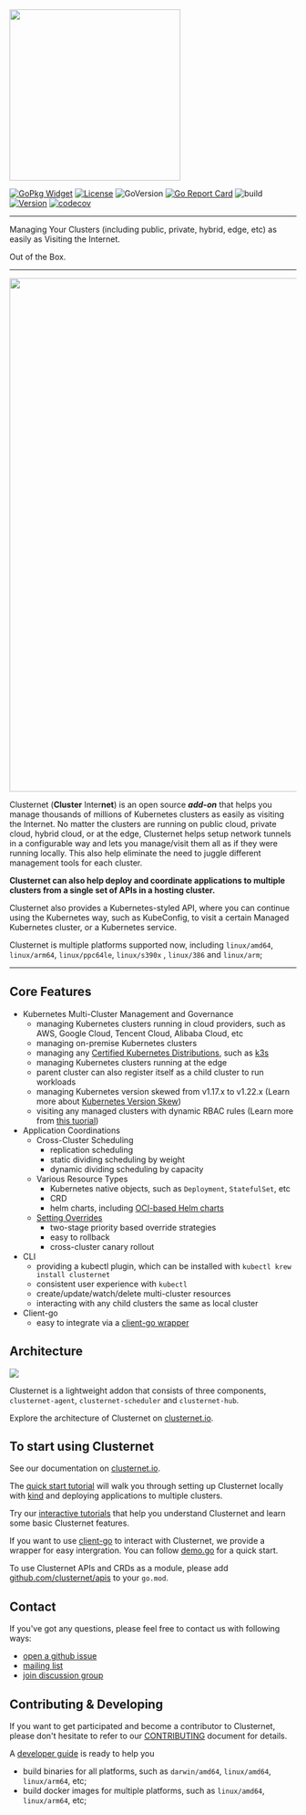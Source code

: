 <div><img src="https://clusternet.io/images/clusternet-horizontal-color.png" style="width:300px;" /></div>

[![GoPkg Widget](https://pkg.go.dev/badge/github.com/clusternet/clusternet.svg)](https://pkg.go.dev/github.com/clusternet/clusternet)
[![License](https://img.shields.io/github/license/clusternet/clusternet)](https://www.apache.org/licenses/LICENSE-2.0.html)
![GoVersion](https://img.shields.io/github/go-mod/go-version/clusternet/clusternet)
[![Go Report Card](https://goreportcard.com/badge/github.com/clusternet/clusternet)](https://goreportcard.com/report/github.com/clusternet/clusternet)
![build](https://github.com/clusternet/clusternet/actions/workflows/ci.yml/badge.svg)
[![Version](https://img.shields.io/github/v/release/clusternet/clusternet)](https://github.com/clusternet/clusternet/releases)
[![codecov](https://codecov.io/gh/clusternet/clusternet/branch/main/graph/badge.svg)](https://codecov.io/gh/clusternet/clusternet)

----

Managing Your Clusters (including public, private, hybrid, edge, etc) as easily as Visiting the Internet.

Out of the Box.

----

<div align="center"><img src="https://clusternet.io/images/clusternet-in-a-nutshell.png" style="width:900px;" /></div>

Clusternet (**Cluster** Inter**net**) is an open source ***add-on*** that helps you manage thousands of millions of
Kubernetes clusters as easily as visiting the Internet. No matter the clusters are running on public cloud, private
cloud, hybrid cloud, or at the edge, Clusternet helps setup network tunnels in a configurable way and lets you
manage/visit them all as if they were running locally. This also help eliminate the need to juggle different management
tools for each cluster.

**Clusternet can also help deploy and coordinate applications to multiple clusters from a single set of APIs in a
hosting cluster.**

Clusternet also provides a Kubernetes-styled API, where you can continue using the Kubernetes way, such as KubeConfig,
to visit a certain Managed Kubernetes cluster, or a Kubernetes service.

Clusternet is multiple platforms supported now, including `linux/amd64`, `linux/arm64`, `linux/ppc64le`, `linux/s390x`
, `linux/386` and `linux/arm`;

----

## Core Features

- Kubernetes Multi-Cluster Management and Governance
    - managing Kubernetes clusters running in cloud providers, such as AWS, Google Cloud, Tencent Cloud, Alibaba Cloud,
      etc
    - managing on-premise Kubernetes clusters
    - managing any [Certified Kubernetes Distributions](https://www.cncf.io/certification/software-conformance/), such
      as [k3s](https://github.com/k3s-io/k3s)
    - managing Kubernetes clusters running at the edge
    - parent cluster can also register itself as a child cluster to run workloads
    - managing Kubernetes version skewed from v1.17.x to v1.22.x (Learn more
      about [Kubernetes Version Skew](https://clusternet.io/docs/introduction/#kubernetes-version-skew))
    - visiting any managed clusters with dynamic RBAC rules (Learn more
      from [this tuorial](https://clusternet.io/docs/tutorials/cluster-management/visiting-child-clusters-with-rbac/))
- Application Coordinations
    - Cross-Cluster Scheduling
        - replication scheduling
        - static dividing scheduling by weight
        - dynamic dividing scheduling by capacity
    - Various Resource Types
        - Kubernetes native objects, such as `Deployment`, `StatefulSet`, etc
        - CRD
        - helm charts, including [OCI-based Helm charts](https://helm.sh/docs/topics/registries/)
    - [Setting Overrides](https://clusternet.io/docs/tutorials/multi-cluster-apps/setting-overrides/)
        - two-stage priority based override strategies
        - easy to rollback
        - cross-cluster canary rollout
- CLI
    - providing a kubectl plugin, which can be installed with `kubectl krew install clusternet`
    - consistent user experience with `kubectl`
    - create/update/watch/delete multi-cluster resources
    - interacting with any child clusters the same as local cluster
- Client-go
    - easy to integrate via
      a [client-go wrapper](https://github.com/clusternet/clusternet/blob/main/examples/clientgo/READEME.md)

## Architecture

![](https://clusternet.io/images/clusternet-arch.png)

Clusternet is a lightweight addon that consists of three components, `clusternet-agent`, `clusternet-scheduler`
and `clusternet-hub`.

Explore the architecture of Clusternet on [clusternet.io](https://clusternet.io/docs/introduction/#architecture).

## To start using Clusternet

See our documentation on [clusternet.io](https://clusternet.io/docs/).

The [quick start tutorial](https://clusternet.io/docs/quick-start/) will walk you through setting up Clusternet locally
with [kind](https://kind.sigs.k8s.io/) and deploying applications to multiple clusters.

Try our [interactive tutorials](https://clusternet.io/docs/tutorials/) that help you understand Clusternet and learn
some basic Clusternet features.

If you want to use [client-go](https://github.com/kubernetes/client-go) to interact with Clusternet, we provide a
wrapper for easy intergration. You can
follow [demo.go](https://github.com/clusternet/clusternet/blob/main/examples/clientgo/demo.go) for a quick start.

To use Clusternet APIs and CRDs as a module, please add [github.com/clusternet/apis](https://github.com/clusternet/apis)
to your `go.mod`.

## Contact

If you've got any questions, please feel free to contact us with following ways:

- [open a github issue](https://github.com/clusternet/clusternet/issues/new/choose)
- [mailing list](mailto:clusternet@googlegroups.com)
- [join discussion group](https://groups.google.com/g/clusternet)

## Contributing & Developing

If you want to get participated and become a contributor to Clusternet, please don't hesitate to refer to our
[CONTRIBUTING](CONTRIBUTING.md) document for details.

A [developer guide](https://clusternet.io/docs/developer-guide/) is ready to help you

- build binaries for all platforms, such as `darwin/amd64`, `linux/amd64`, `linux/arm64`, etc;
- build docker images for multiple platforms, such as `linux/amd64`, `linux/arm64`, etc;
